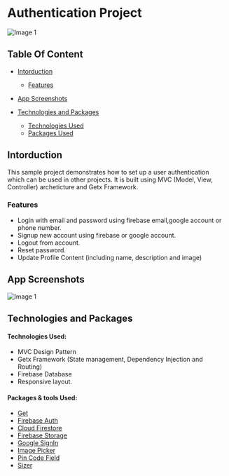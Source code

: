 # Authentication Project


![Image 1](https://c.top4top.io/p_2531kk4y31.png)


## Table Of Content 
- [Intorduction](#Intorduction)
  * [Features](#Features)

- [App Screenshots](#App-Screenshots)
 
- [Technologies and Packages](#Technologies-and-Packages)
  * [Technologies Used](#Technologies)
  * [Packages Used](#Packages)

<a name="Intorduction"/>
<a name="App-Screenshots"/>
<a name="Technologies-and-Packages"/>
<a name="Features"/>
<a name="Technologies"/>
<a name="Packages"/>



## Intorduction


This sample project demonstrates how to set up a user authentication which can be used in other projects. It is built using MVC (Model, View, Controller) archeticture and Getx Framework.


### Features

* Login with email and password using firebase email,google account or phone number.
* Signup new account using firebase or google account.
* Logout from account.
* Reset password.
* Update Profile Content (including name, description and image)




## App Screenshots

![Image 1](https://c.top4top.io/p_25318l9xj1.png)




## Technologies and Packages

#### Technologies Used:

* MVC Design Pattern
* Getx Framework (State management, Dependency Injection and Routing)
* Firebase Database
* Responsive layout.


#### Packages & tools Used:
* [Get](https://pub.dev/packages/get)
* [Firebase Auth](https://pub.dev/packages/firebase_auth/install)
* [Cloud Firestore](https://pub.dev/packages/cloud_firestore/install)
* [Firebase Storage](https://pub.dev/packages/firebase_storage/install)
* [Google SignIn](https://pub.dev/packages/google_sign_in)
* [Image Picker](https://pub.dev/packages/image_picker)
* [Pin Code Field](https://pub.dev/packages/pin_code_fields)
* [Sizer](https://pub.dev/packages/sizer)







